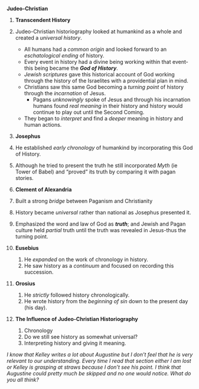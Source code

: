 **Judeo-Christian**

1. **Transcendent History**
  1. Judeo-Christian historiography looked at humankind as a whole and created a *universal history*. 
      * All humans had a *common origin* and looked forward to an *eschatological ending* of history.
      * Every event in history had a divine being working within that event-this being became the **_God of History_**.
      * *Jewish scriptures* gave this historical account of God working through the history of the Israelites with a providential plan in mind. 
      * Christians saw this same God becoming a *turning point* of history through the *incarnation* of Jesus. 
	       * Pagans *unknowingly* spoke of Jesus and through his incarnation humans found *real meaning* in their history and history would continue to play out until the Second Coming.
      * They began to *interpret* and find a *deeper* meaning in history and human actions.
        
2. **Josephus**
  1. He established *early chronology* of humankind by incorporating this God of History. 
  2. Although he tried to present the truth he still incorporated *Myth* (ie Tower of Babel) and “proved” its truth by comparing it with pagan stories.
  
3. **Clement of Alexandria** 
  1. Built a strong *bridge* between Paganism and Christianity
  2. History became *universal* rather than national as Josephus presented it. 
  3. Emphasized the word and law of God as **_truth_**; and Jewish and Pagan culture held *partial* truth until the truth was revealed in Jesus-thus the turning point. 
  
4. **Eusebius** 
	1. He *expanded* on the work of chronology in history.
	2. He saw history as a *continuum* and focused on recording this succession.

5. **Orosius** 
	1. He *strictly* followed history chronologically.
	2. He wrote history from the *beginning of sin* down to the present day (his day).
  
6. **The Influence of Judeo-Christian Historiography**
	1. Chronology
	2. Do we still see history as somewhat universal?
	3. Interpreting history and giving it meaning.
  
*I know that Kelley writes a lot about Augustine but I don’t feel that he is very relevant to our understanding. Every time I read that section either I am lost or Kelley is grasping at straws because I don’t see his point. I think that Augustine could pretty much be skipped and no one would notice. What do you all think?*
